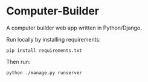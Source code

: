 Computer-Builder
================

A computer builder web app written in Python/Django.

Run locally by installing requirements:

    pip install requirements.txt
  
Then run:

    python ./manage.py runserver
